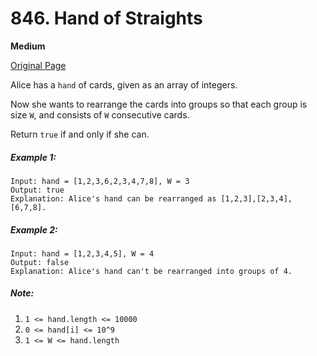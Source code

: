 # 846. Hand of Straights

**Medium**

[Original Page](https://leetcode.com/problems/hand-of-straights/)

Alice has a `hand` of cards, given as an array of integers.

Now she wants to rearrange the cards into groups so that each group is size `W`, and consists of `W` consecutive cards.

Return `true` if and only if she can.

##### Example 1:
```
Input: hand = [1,2,3,6,2,3,4,7,8], W = 3
Output: true
Explanation: Alice's hand can be rearranged as [1,2,3],[2,3,4],[6,7,8].
```

##### Example 2: 
```
Input: hand = [1,2,3,4,5], W = 4
Output: false
Explanation: Alice's hand can't be rearranged into groups of 4.
```

##### Note:
1. `1 <= hand.length <= 10000`
2. `0 <= hand[i] <= 10^9`
3. `1 <= W <= hand.length`
